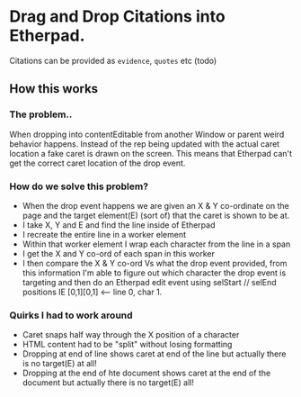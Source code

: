 # Drag and Drop Citations into Etherpad.

Citations can be provided as ``evidence``, ``quotes`` etc (todo)

## How this works

### The problem..

When dropping into contentEditable from another Window or parent weird behavior happens.  Instead of the rep being updated with the actual caret location a fake caret is drawn on the screen.  This means that Etherpad can't get the correct caret location of the drop event.  

### How do we solve this problem?

* When the drop event happens we are given an X & Y co-ordinate on the page and the target element(E) (sort of) that the caret is shown to be at.
* I take X, Y and E and find the line inside of Etherpad
* I recreate the entire line in a worker element
* Within that worker element I wrap each character from the line in a span
* I get the X and Y co-ord of each span in this worker
* I then compare the X & Y co-ord Vs what the drop event provided, from this information I'm able to figure out which character the drop event is targeting and then do an Etherpad edit event using selStart // selEnd positions IE [0,1][0,1] <-- line 0, char 1.

### Quirks I had to work around
* Caret snaps half way through the X position of a character
* HTML content had to be "split" without losing formatting
* Dropping at end of line shows caret at end of the line but actually there is no target(E) at all!
* Dropping at the end of hte document shows caret at the end of the document but actually there is no target(E) all!
